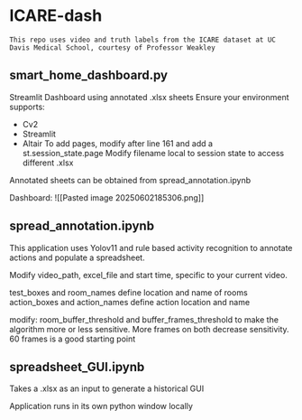 # ICARE-dash

```
This repo uses video and truth labels from the ICARE dataset at UC Davis Medical School, courtesy of Professor Weakley
```
## smart_home_dashboard.py
Streamlit Dashboard using annotated .xlsx sheets
Ensure your environment supports:
- Cv2
- Streamlit
- Altair
To add pages, modify after line 161 and add a st.session_state.page
Modify filename local to session state to access different .xlsx

Annotated sheets can be obtained from spread_annotation.ipynb

Dashboard:
![[Pasted image 20250602185306.png]]
## spread_annotation.ipynb
This application uses Yolov11 and rule based activity recognition to annotate actions and populate a spreadsheet.

Modify video_path, excel_file and start time, specific to your current video.

test_boxes and room_names define location and name of rooms
action_boxes and action_names define action location and name

modify: room_buffer_threshold and buffer_frames_threshold to make the algorithm more or less sensitive. More frames on both decrease sensitivity. 60 frames is a good starting point

## spreadsheet_GUI.ipynb
Takes a .xlsx as an input to generate a historical GUI

Application runs in its own python window locally
